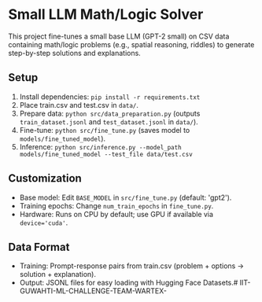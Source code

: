 # Small LLM Math/Logic Solver

This project fine-tunes a small base LLM (GPT-2 small) on CSV data containing math/logic problems (e.g., spatial reasoning, riddles) to generate step-by-step solutions and explanations.

## Setup
1. Install dependencies: `pip install -r requirements.txt`
2. Place train.csv and test.csv in `data/`.
3. Prepare data: `python src/data_preparation.py` (outputs `train_dataset.jsonl` and `test_dataset.jsonl` in `data/`).
4. Fine-tune: `python src/fine_tune.py` (saves model to `models/fine_tuned_model`).
5. Inference: `python src/inference.py --model_path models/fine_tuned_model --test_file data/test.csv`

## Customization
- Base model: Edit `BASE_MODEL` in `src/fine_tune.py` (default: 'gpt2').
- Training epochs: Change `num_train_epochs` in `fine_tune.py`.
- Hardware: Runs on CPU by default; use GPU if available via `device='cuda'`.

## Data Format
- Training: Prompt-response pairs from train.csv (problem + options -> solution + explanation).
- Output: JSONL files for easy loading with Hugging Face Datasets.#   I I T - G U W A H T I - M L - C H A L L E N G E - T E A M - W A R T E X -  
 
